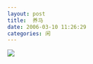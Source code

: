 ```yaml
---
layout: post
title:  养马 
date: 2006-03-10 11:26:29
categories: 闲
---
```


<img src="http://farm6.staticflickr.com/5513/9268968664_527e251052_o.gif" >